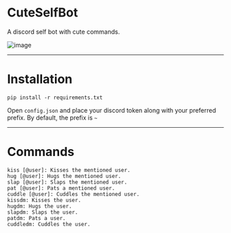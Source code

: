 # CuteSelfBot
A discord self bot with cute commands.

![image](https://cdn.clippy.gg/0dfc323b-a63f-496e-93e4-72f6db1dcd11/8041b35.png)

***

# Installation 
```
pip install -r requirements.txt
```

Open `config.json` and place your discord token along with your preferred prefix. By default, the prefix is `~`

***

# Commands
```
kiss [@user]: Kisses the mentioned user.
hug [@user]: Hugs the mentioned user. 
slap [@user]: Slaps the mentioned user. 
pat [@user]: Pats a mentioned user. 
cuddle [@user]: Cuddles the mentioned user. 
kissdm: Kisses the user.
hugdm: Hugs the user. 
slapdm: Slaps the user. 
patdm: Pats a user. 
cuddledm: Cuddles the user.
```
